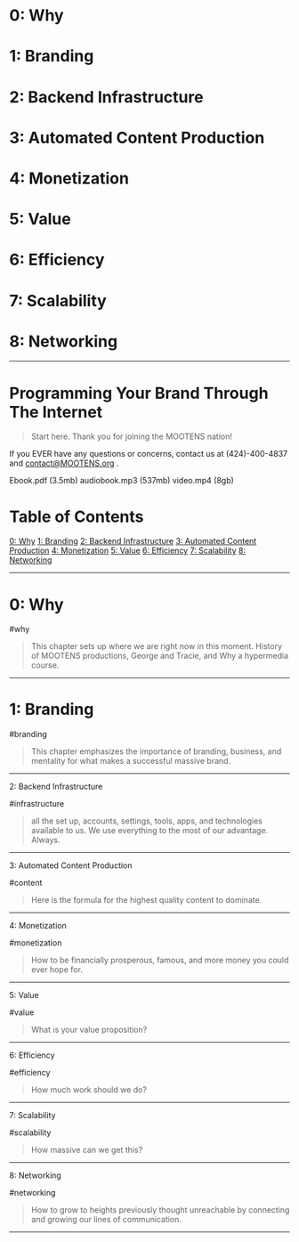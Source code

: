 # 0: Why

# 1: Branding

# 2: Backend Infrastructure

# 3: Automated Content Production

# 4: Monetization

# 5: Value

# 6: Efficiency

# 7: Scalability

# 8: Networking


---


# Programming Your Brand Through The Internet


> Start here. Thank you for joining the  MOOTENS nation!

If you EVER have any questions or concerns, contact us at (424)-400-4837 and contact@MOOTENS.org .

Ebook.pdf (3.5mb)
audiobook.mp3 (537mb)
video.mp4 (8gb)

# Table of Contents

[0: Why](#why)
[1: Branding](#branding)
[2: Backend Infrastructure](#infrastructure)
[3: Automated Content Production](#content)
[4: Monetization](#monetization)
[5: Value](#value)
[6: Efficiency](#efficiency)
[7: Scalability](#scalability)
[8: Networking](#networking)


---

# 0: Why

#why

> This chapter sets up where we are right now in this moment. History of MOOTENS productions, George and Tracie, and Why a hypermedia course.



---

# 1: Branding

#branding

> This chapter emphasizes the importance of branding, business, and mentality for what makes a successful massive brand.


---

2: Backend Infrastructure

#infrastructure

> all the set up, accounts, settings, tools, apps, and technologies available to us. We use everything to the most of our advantage. Always.

---

3: Automated Content Production

#content

> Here is the formula for the highest quality content to dominate.


---

4: Monetization

#monetization


> How to be financially prosperous, famous, and more money you could ever hope for.

---


5: Value

#value

> What is your value proposition?


---


6: Efficiency

#efficiency

> How much work should we do?


---

7: Scalability

#scalability

> How massive can we get this?

---

8: Networking


#networking


> How to grow to heights previously thought unreachable by connecting and growing our lines of communication.

---



